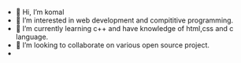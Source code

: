- 👋 Hi, I’m komal
- 👀 I’m interested in web development and compititive programming.
- 🌱 I’m currently learning c++ and have knowledge of html,css and c language.
- 💞️ I’m looking to collaborate on various open source project.
- 

<!---
komal1503/komal1503 is a ✨ special ✨ repository because its `README.md` (this file) appears on your GitHub profile.
You can click the Preview link to take a look at your changes.
--->
